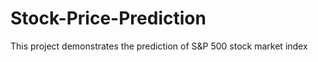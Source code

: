 # Stock-Price-Prediction
This project demonstrates the prediction of S&amp;P 500 stock market index
